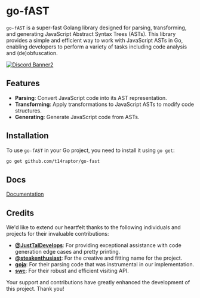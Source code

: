 # go-fAST

`go-fAST` is a super-fast Golang library designed for parsing, transforming, and generating JavaScript Abstract Syntax Trees (ASTs). This library provides a simple and efficient way to work with JavaScript ASTs in Go, enabling developers to perform a variety of tasks including code analysis and (de)obfuscation.

[![Discord Banner2](https://discord.com/api/guilds/1288989871498858496/widget.png?style=banner2)](https://discord.gg/wdJ4VcdrwK)

## Features

- **Parsing**: Convert JavaScript code into its AST representation.
- **Transforming**: Apply transformations to JavaScript ASTs to modify code structures.
- **Generating**: Generate JavaScript code from ASTs.

## Installation

To use `go-fAST` in your Go project, you need to install it using `go get`:

```sh
go get github.com/t14raptor/go-fast
```

## Docs
[Documentation](https://yoghurtbot-io.gitbook.io/go-fast)

## Credits

We'd like to extend our heartfelt thanks to the following individuals and projects for their invaluable contributions:

- **[@JustTalDevelops](https://github.com/JustTalDevelops)**: For providing exceptional assistance with code generation edge cases and pretty printing.
- **[@steakenthusiast](https://github.com/steakenthusiast)**: For the creative and fitting name for the project.
- **[goja](https://github.com/dop251/goja)**: For their parsing code that was instrumental in our implementation.
- **[swc](https://swc.rs/)**: For their robust and efficient visiting API.

Your support and contributions have greatly enhanced the development of this project. Thank you!
